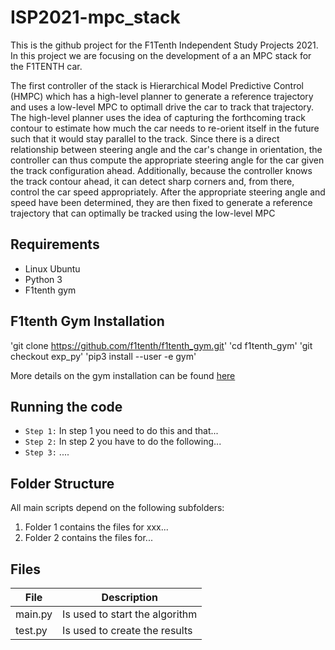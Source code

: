 # ISP2021-mpc_stack
This is the github project for the F1Tenth Independent Study Projects 2021. In this project we are focusing on the development of a an MPC stack for the F1TENTH car.

The first controller of the stack is Hierarchical Model Predictive Control (HMPC) which has a high-level planner to generate a reference trajectory and uses a low-level MPC to optimall drive the car to track that trajectory. The high-level planner uses the idea of capturing the forthcoming track contour to estimate how much the car needs to re-orient itself in the future such that it would stay parallel to the track. Since there is a direct relationship between steering angle and the car's change in orientation, the controller can thus compute the appropriate steering angle for the car given the track configuration ahead. Additionally, because the controller knows the track contour ahead, it can detect sharp corners and, from there, control the car speed appropriately. After the appropriate steering angle and speed have been determined, they are then fixed to generate a reference trajectory that can optimally be tracked using the low-level MPC 

## Requirements
- Linux Ubuntu 
- Python 3
- F1tenth gym 

## F1tenth Gym Installation
'git clone https://github.com/f1tenth/f1tenth_gym.git'
'cd f1tenth_gym'
'git checkout exp_py'
'pip3 install --user -e gym'

More details on the gym installation can be found [here]('https://f1tenth-gym.readthedocs.io/en/latest/index.html')

## Running the code
* `Step 1:` In step 1 you need to do this and that...
* `Step 2:` In step 2 you have to do the following...
* `Step 3:` ....



## Folder Structure

All main scripts depend on the following subfolders:

1. Folder 1 contains the files for xxx...
2. Folder 2 contains the files for...


## Files
| File | Description |
|----|----|
main.py   | Is used to start the algorithm
test.py | Is used to create the results
